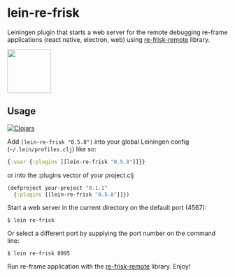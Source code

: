 # lein-re-frisk

Leiningen plugin that starts a web server for the remote debugging re-frame applications (react native, electron, web) using [re-frisk-remote](https://github.com/flexsurfer/re-frisk-remote) library. 

[<img src="2016-01-01-starting-clojure-today.jpg" width="100">](https://github.com/flexsurfer/re-frisk)

## Usage

[![Clojars](https://img.shields.io/clojars/v/lein-re-frisk.svg)](https://clojars.org/lein-re-frisk)


Add `[lein-re-frisk "0.5.8"]` into your global Leiningen config (`~/.lein/profiles.clj`) like so:

```cljs
{:user {:plugins [[lein-re-frisk "0.5.8"]]}}
```

or into the :plugins vector of your project.clj

```cljs
(defproject your-project "0.1.1"
  {:plugins [[lein-re-frisk "0.5.8"]]})
```

Start a web server in the current directory on the default port (4567):

    $ lein re-frisk

Or select a different port by supplying the port number on the command line:

    $ lein re-frisk 8095

Run re-frame application with the [re-frisk-remote](https://github.com/flexsurfer/re-frisk-remote) library. Enjoy!
